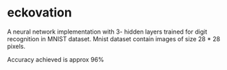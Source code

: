# eckovation

A neural network implementation with 3- hidden layers trained for digit recognition in MNIST dataset.
Mnist dataset contain images of size 28 * 28 pixels.

Accuracy achieved is approx 96%
